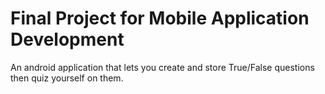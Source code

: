 # Final Project for Mobile Application Development
 
An android application that lets you create and store True/False questions then quiz yourself on them.

